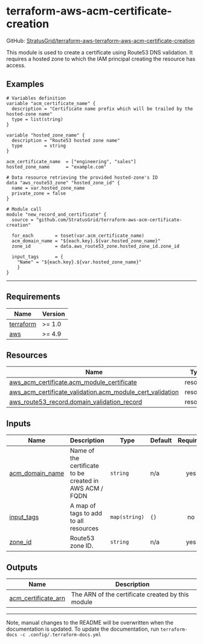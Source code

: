 <!-- BEGIN_TF_DOCS -->
# terraform-aws-acm-certificate-creation

GitHub: [StratusGrid/terraform-aws-terraform-aws-acm-certificate-creation](https://github.com/StratusGrid/terraform-aws-acm-certificate-creation)

This module is used to create a certificate using Route53 DNS validation. It requires a hosted zone to which the IAM
principal creating the resource has access.

## Examples

```hcl
# Variables definition
variable "acm_certificate_name" {
  description = "Certificate name prefix which will be trailed by the hosted-zone name"
  type = list(string)
}

variable "hosted_zone_name" {
  description = "Route53 hosted zone name"
  type        = string
}

acm_certificate_name  = ["engineering", "sales"]
hosted_zone_name      = "example.com"

# Data resource retrieving the provided hosted-zone's ID
data "aws_route53_zone" "hosted_zone_id" {
  name = var.hosted_zone_name
  private_zone = false
}

# Module call
module "new_record_and_certificate" {
  source = "github.com/StratusGrid/terraform-aws-acm-certificate-creation"
  
  for_each        = toset(var.acm_certificate_name)
  acm_domain_name = "${each.key}.${var.hosted_zone_name}"
  zone_id         = data.aws_route53_zone.hosted_zone_id.zone_id
  
  input_tags      = {
    "Name" = "${each.key}.${var.hosted_zone_name}"
    }
}
```
---

## Requirements

| Name | Version |
|------|---------|
| <a name="requirement_terraform"></a> [terraform](#requirement\_terraform) | >= 1.0 |
| <a name="requirement_aws"></a> [aws](#requirement\_aws) | >= 4.9 |

## Resources

| Name | Type |
|------|------|
| [aws_acm_certificate.acm_module_certificate](https://registry.terraform.io/providers/hashicorp/aws/latest/docs/resources/acm_certificate) | resource |
| [aws_acm_certificate_validation.acm_module_cert_validation](https://registry.terraform.io/providers/hashicorp/aws/latest/docs/resources/acm_certificate_validation) | resource |
| [aws_route53_record.domain_validation_record](https://registry.terraform.io/providers/hashicorp/aws/latest/docs/resources/route53_record) | resource |

## Inputs

| Name | Description | Type | Default | Required |
|------|-------------|------|---------|:--------:|
| <a name="input_acm_domain_name"></a> [acm\_domain\_name](#input\_acm\_domain\_name) | Name of the certificate to be created in AWS ACM / FQDN | `string` | n/a | yes |
| <a name="input_input_tags"></a> [input\_tags](#input\_input\_tags) | A map of tags to add to all resources | `map(string)` | `{}` | no |
| <a name="input_zone_id"></a> [zone\_id](#input\_zone\_id) | Route53 zone ID. | `string` | n/a | yes |

## Outputs

| Name | Description |
|------|-------------|
| <a name="output_acm_certificate_arn"></a> [acm\_certificate\_arn](#output\_acm\_certificate\_arn) | The ARN of the certificate created by this module |

---

Note, manual changes to the README will be overwritten when the documentation is updated. To update the documentation, run `terraform-docs -c .config/.terraform-docs.yml`
<!-- END_TF_DOCS -->